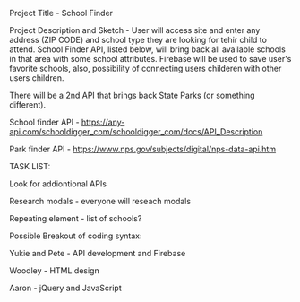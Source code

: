 Project Title - School Finder

Project Description and Sketch - User will access site and enter any address (ZIP CODE) and school type they are looking for tehir child to attend. School Finder API, listed below, will bring back all available schools in that area with some school attributes. Firebase will be used to save user's favorite schools, also, possibility of connecting users childeren with other users children.

There will be a 2nd API that brings back State Parks (or something different).

School finder API - https://any-api.com/schooldigger_com/schooldigger_com/docs/API_Description

Park finder API - https://www.nps.gov/subjects/digital/nps-data-api.htm

TASK LIST:

Look for addiontional APIs

Research modals - everyone will reseach modals

Repeating element - list of schools?

Possible Breakout of coding syntax:

Yukie and Pete - API development and Firebase

Woodley - HTML design

Aaron - jQuery and JavaScript
